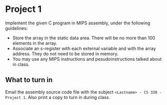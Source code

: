 # Project 1
Implement the given C program in MIPS assembly, under the following guidelines: 
* Store the array in the static data area. There will be no more than 100 elements in the array.
* Associate an s-register with each external variable and with the array address. They do not need to be stored in memory.
* You may use any MIPS instructions and pesudoinstructions talked about in class.

## What to turn in
Email the assembly source code file with the subject `<Lastname> - CS 330 - Project 1`.
Also print a copy to turn in during class.